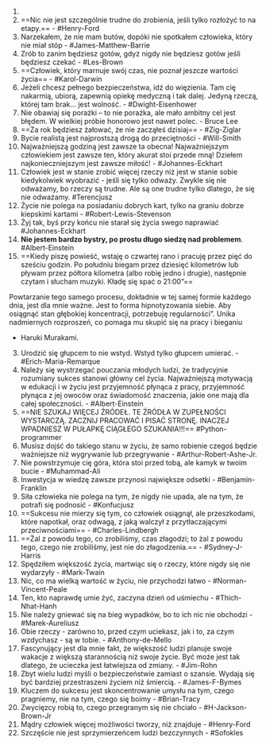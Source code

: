 
1.  
2. ==Nic nie jest szczególnie trudne do zrobienia, jeśli tylko rozłożyć to na etapy.== - #Henry-Ford
3. Narzekałem, że nie mam butów, dopóki nie spotkałem człowieka, który nie miał stóp - #James-Matthew-Barrie
4. Zrób to zanim będziesz gotów, gdyż nigdy nie będziesz gotów jeśli będziesz czekać - #Les-Brown
5. ==Człowiek, który marnuje swój czas, nie poznał jeszcze wartości życia== - #Karol-Darwin
6. Jeżeli chcesz pełnego bezpieczeństwa, idź do więzienia. Tam cię nakarmią, ubiorą, zapewnią opiekę medyczną i tak dalej. Jedyną rzeczą, której tam brak… jest wolność. - #Dwight-Eisenhower
7. Nie obawiaj się porażki – to nie porażka, ale mało ambitny cel jest błędem. W wielkiej próbie honorowo jest nawet polec. - Bruce Lee
8. ==Za rok będziesz żałować, że nie zacząłeś dzisiaj== - #Zig-Ziglar
9. Bycie realistą jest najprostszą drogą do przeciętności - #Will-Smith
10. Najważniejszą godziną jest zawsze ta obecna! Najważniejszym człowiekiem jest zawsze ten, który akurat stoi przede mną! Dziełem najkonieczniejszym jest zawsze miłość! - #Johannes-Eckhart
11. Człowiek jest w stanie zrobić więcej rzeczy niż jest w stanie sobie kiedykolwiek wyobrazić - jeśli się tylko odważy. Zwykle się nie odważamy, bo rzeczy są trudne. Ale są one trudne tylko dlatego, że się nie odważamy. #Terencjusz
12. Życie nie polega na posiadaniu dobrych kart, tylko na graniu dobrze kiepskimi kartami - #Robert-Lewis-Stevenson
13. Żyj tak, byś przy końcu nie starał się życia swego naprawiać #Johannes-Eckhart
14. **Nie jestem bardzo bystry, po prostu długo siedzę nad problemem**. #Albert-Einstein  
15. ==Kiedy piszę powieść, wstaję o czwartej rano i pracuję przez pięć do sześciu godzin. Po południu biegam przez dziesięć kilometrów lub pływam przez półtora kilometra (albo robię jedno i drugie), następnie czytam i słucham muzyki. Kładę się spać o 21:00”==
   
   Powtarzanie tego samego procesu, dokładnie w tej samej formie każdego dnia, jest dla mnie ważne. Jest to forma hipnotyzowania siebie. Aby osiągnąć stan głębokiej koncentracji, potrzebuję regularności”. 
	Unika nadmiernych rozproszeń, co pomaga mu skupić się na pracy i bieganiu
	
- Haruki Murakami.
3. Urodzić się głupcem to nie wstyd. Wstyd tylko głupcem umierać. - #Erich-Maria-Remarque
4. Należy się wystrzegać pouczania młodych ludzi, że tradycyjnie rozumiany sukces stanowi główny cel życia. Najważniejszą motywacją w edukacji i w życiu jest przyjemność płynąca z pracy, przyjemność płynąca z jej owoców oraz świadomość znaczenia, jakie one mają dla całej społeczności. - #Albert-Einstein
5. ==NIE SZUKAJ WIĘCEJ ŹRÓDEŁ. TE ŹRÓDŁA W ZUPEŁNOŚCI WYSTARCZĄ. ZACZNIJ PRACOWAĆ I PISAĆ STRONĘ. INACZEJ WPADNIESZ W PUŁAPKĘ CIĄGŁEGO SZUKANIA!!!== #Python-programmer 
6. Musisz dojść do takiego stanu w życiu, że samo robienie czegoś będzie ważniejsze niż wygrywanie lub przegrywanie - #Arthur-Robert-Ashe-Jr.
7. Nie powstrzymuje cię góra, która stoi przed tobą, ale kamyk w twoim bucie - #Muhammad-Ali
8. Inwestycja w wiedzę zawsze przynosi największe odsetki - #Benjamin-Franklin
9. Siła człowieka nie polega na tym, że nigdy nie upada, ale na tym, że potrafi się podnosić - #Konfucjusz
10. ==Sukcesu nie mierzy się tym, co człowiek osiągnął, ale przeszkodami, które napotkał, oraz odwagą, z jaką walczył z przytłaczającymi przeciwnościami==  - #Charles-Lindbergh
11. ==Żal z powodu tego, co zrobiliśmy, czas złagodzi; to żal z powodu tego, czego nie zrobiliśmy, jest nie do złagodzenia.== - #Sydney-J-Harris
12. Spędziłem większość życia, martwiąc się o rzeczy, które nigdy się nie wydarzyły - #Mark-Twain
13. Nic, co ma wielką wartość w życiu, nie przychodzi łatwo - #Norman-Vincent-Peale
14. Ten, kto naprawdę umie żyć, zaczyna dzień od uśmiechu - #Thich-Nhat-Hanh
15. Nie należy gniewać się na bieg wypadków, bo to ich nic nie obchodzi - #Marek-Aureliusz
16. Obie rzeczy - zarówno to, przed czym uciekasz, jak i to, za czym wzdychasz - są w tobie. - #Anthony-de-Mello
17. Fascynujący jest dla mnie fakt, że większość ludzi planuje swoje wakacje z większą starannością niż swoje życie. Być może jest tak dlatego, że ucieczka jest łatwiejsza od zmiany. - #Jim-Rohn
18. Zbyt wielu ludzi myśli o bezpieczeństwie zamiast o szansie. Wydają się być bardziej przestraszeni życiem niż śmiercią. - #James-F-Bymes
19. Kluczem do sukcesu jest skoncentrowanie umysłu na tym, czego pragniemy, nie na tym, czego się boimy - #Brian-Tracy
20. Zwycięzcy robią to, czego przegranym się nie chciało - #H-Jackson-Brown-Jr
21. Mądry człowiek więcej możliwości tworzy, niż znajduje - #Henry-Ford
22. Szczęście nie jest sprzymierzeńcem ludzi bezczynnych - #Sofokles

